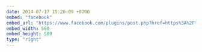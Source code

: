 ```yaml
---
date: 2014-07-17 15:20:09 +0200
embed: "facebook"
embed_url: "https://www.facebook.com/plugins/post.php?href=https%3A%2F%2Fwww.facebook.com%2Fphoto.php%3Ffbid%3D531229357003541%26set%3Da.272256412900838.68734.100003494449349%26type%3D3&width=500"
embed_width: 500
embed_height: 589
type: "right"
---
```


